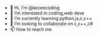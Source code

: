 - 👋 Hi, I’m @keceecoding
- 👀 I’m interested in coding,web deve
- 🌱 I’m currently learning python,js,c,c++
- 💞️ I’m looking to collaborate on c,c++,c#
- 📫 How to reach me 

<!---
keceecoding/keceecoding is a ✨ special ✨ repository because its `README.md` (this file) appears on your GitHub profile.
You can click the Preview link to take a look at your changes.
--->
